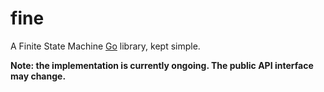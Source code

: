 # fine

A Finite State Machine [Go](https://go.dev/) library, kept simple.

**Note: the implementation is currently ongoing. The public API interface may
change.**
